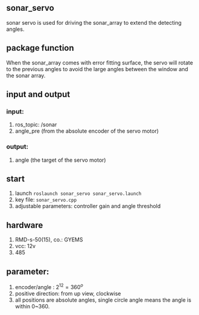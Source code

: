sonar_servo
--------
sonar servo is used for driving the sonar_array to extend the detecting angles.

## package function
When the sonar_array comes with error fitting surface, the servo will rotate to the previous angles to avoid the large angles between the window and the sonar array.

## input and output
  
### input: 
1. ros_topic: /sonar
2. angle_pre (from the absolute encoder of the servo motor)
   
### output:
1.  angle (the target of the servo motor)

## start
1. launch ```roslaunch sonar_servo sonar_servo.launch```
2. key file: ```sonar_servo.cpp```
3. adjustable parameters: controller gain and angle threshold

## hardware
1. RMD-s-50(15), co.: GYEMS
2. vcc: 12v
3. 485  

## parameter:
1. encoder/angle : $2^{12}=360^o$
2. positive direction: from up view, clockwise
3. all positions are absolute angles, single circle angle means the angle is within 0~360.
